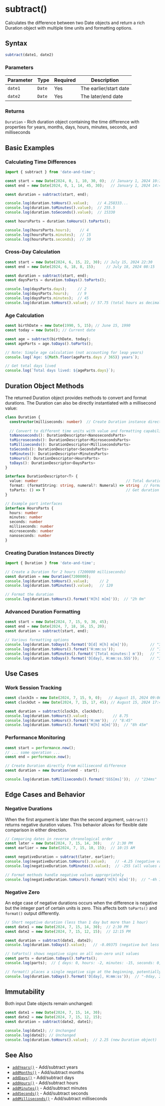 # subtract()

Calculates the difference between two Date objects and return a rich Duration object with multiple time units and formatting options.

## Syntax

```typescript
subtract(date1, date2)
```

### Parameters

| Parameter | Type | Required | Description |
|-----------|------|----------|-------------|
| `date1` | `Date` | Yes | The earlier/start date |
| `date2` | `Date` | Yes | The later/end date |

### Returns

`Duration` - Rich duration object containing the time difference with properties for years, months, days, hours, minutes, seconds, and milliseconds

## Basic Examples

### Calculating Time Differences

```typescript
import { subtract } from 'date-and-time';

const start = new Date(2024, 0, 1, 10, 30, 0);  // January 1, 2024 10:30:00
const end = new Date(2024, 0, 1, 14, 45, 30);   // January 1, 2024 14:45:30

const duration = subtract(start, end);

console.log(duration.toHours().value);    // 4.258333...
console.log(duration.toMinutes().value);  // 255.5
console.log(duration.toSeconds().value);  // 15330

const hoursParts = duration.toHours().toParts();

console.log(hoursParts.hours);    // 4
console.log(hoursParts.minutes);  // 15
console.log(hoursParts.seconds);  // 30
```

### Cross-Day Calculation

```typescript
const start = new Date(2024, 6, 15, 22, 30); // July 15, 2024 22:30
const end = new Date(2024, 6, 18, 8, 15);     // July 18, 2024 08:15

const duration = subtract(start, end);
const daysParts = duration.toDays().toParts();

console.log(daysParts.days);     // 2
console.log(daysParts.hours);    // 9
console.log(daysParts.minutes);  // 45
console.log(duration.toHours().value); // 57.75 (total hours as decimal)
```

### Age Calculation

```typescript
const birthDate = new Date(1990, 5, 15); // June 15, 1990
const today = new Date(); // Current date

const age = subtract(birthDate, today);
const ageParts = age.toDays().toParts();

// Note: Simple age calculation (not accounting for leap years)
console.log(`Age: ${Math.floor(ageParts.days / 365)} years`);

// Get total days lived
console.log(`Total days lived: ${ageParts.days}`);
```

## Duration Object Methods

The returned Duration object provides methods to convert and format durations. The Duration can also be directly instantiated with a millisecond value:

```typescript
class Duration {
  constructor(milliseconds: number)  // Create Duration instance directly
  
  // Convert to different time units with value and formatting capabilities
  toNanoseconds(): DurationDescriptor<NanosecondsParts>
  toMicroseconds(): DurationDescriptor<MicrosecondsParts>
  toMilliseconds(): DurationDescriptor<MillisecondsParts>
  toSeconds(): DurationDescriptor<SecondsParts>
  toMinutes(): DurationDescriptor<MinutesParts>
  toHours(): DurationDescriptor<HoursParts>
  toDays(): DurationDescriptor<DaysParts>
}

interface DurationDescriptor<T> {
  value: number                                        // Total duration in the specified unit
  format: (formatString: string, numeral?: Numeral) => string  // Format duration with custom pattern
  toParts: () => T                                     // Get duration broken down into parts
}

// Example part interfaces
interface HoursParts {
  hours: number
  minutes: number
  seconds: number
  milliseconds: number
  microseconds: number
  nanoseconds: number
}
```

### Creating Duration Instances Directly

```typescript
import { Duration } from 'date-and-time';

// Create a Duration for 2 hours (7200000 milliseconds)
const duration = new Duration(7200000);
console.log(duration.toHours().value);     // 2
console.log(duration.toMinutes().value);   // 120

// Format the duration
console.log(duration.toHours().format('H[h] m[m]'));  // "2h 0m"
```

### Advanced Duration Formatting

```typescript
const start = new Date(2024, 7, 15, 9, 30, 45);
const end = new Date(2024, 7, 18, 16, 15, 20);
const duration = subtract(start, end);

// Various formatting options
console.log(duration.toDays().format('D[d] H[h] m[m]'));          // "3d 6h 44m"
console.log(duration.toHours().format('H:mm:ss'));                // "78:44:35"
console.log(duration.toMinutes().format('[Total minutes:] m'));   // "Total minutes: 4724"
console.log(duration.toDays().format('D[day], H:mm:ss.SSS'));     // "3day, 6:44:35.000"
```

## Use Cases

### Work Session Tracking

```typescript
const clockIn = new Date(2024, 7, 15, 9, 0);   // August 15, 2024 09:00
const clockOut = new Date(2024, 7, 15, 17, 45); // August 15, 2024 17:45

const duration = subtract(clockIn, clockOut);
console.log(duration.toHours().value);           // 8.75
console.log(duration.toHours().format('H:mm'));  // "8:45"
console.log(duration.toHours().format('H[h] m[m]'));  // "8h 45m"
```

### Performance Monitoring

```typescript
const start = performance.now();
// ... some operation ...
const end = performance.now();

// Create Duration directly from millisecond difference
const duration = new Duration(end - start);

console.log(duration.toMilliseconds().format('SSS[ms]'));  // "234ms"
```

## Edge Cases and Behavior

### Negative Durations

When the first argument is later than the second argument, `subtract()` returns negative duration values. This behavior allows for flexible date comparison in either direction.

```typescript
// Comparing dates in reverse chronological order
const later = new Date(2024, 7, 15, 14, 30);    // 2:30 PM
const earlier = new Date(2024, 7, 15, 10, 15);  // 10:15 AM

const negativeDuration = subtract(later, earlier);
console.log(negativeDuration.toHours().value);    // -4.25 (negative value)
console.log(negativeDuration.toMinutes().value);  // -255 (all values are negative)

// Format methods handle negative values appropriately
console.log(negativeDuration.toHours().format('H[h] m[m]'));  // "-4h 15m"
```

### Negative Zero

An edge case of negative durations occurs when the difference is negative but the integer part of certain units is zero. This affects both `toParts()` and `format()` output differently.

```typescript
// Short negative duration (less than 1 day but more than 1 hour)
const date1 = new Date(2024, 7, 15, 14, 30);  // 2:30 PM
const date2 = new Date(2024, 7, 15, 12, 15);  // 12:15 PM

const duration = subtract(date1, date2);
console.log(duration.toDays().value);   // -0.09375 (negative but less than 1 day)

// toParts() shows negative signs on all non-zero unit values
const parts = duration.toDays().toParts();
console.log(parts);  // { days: 0, hours: -2, minutes: -15, seconds: 0, ... }

// format() places a single negative sign at the beginning, potentially creating "-0"
console.log(duration.toDays().format('D[day], H:mm:ss'));  // "-0day, 2:15:00"
```

## Immutability

Both input Date objects remain unchanged:

```typescript
const date1 = new Date(2024, 7, 15, 14, 30);
const date2 = new Date(2024, 7, 15, 12, 15);
const duration = subtract(date2, date1);

console.log(date1); // Unchanged
console.log(date2); // Unchanged
console.log(duration.toHours().value);  // 2.25 (new Duration object)
```

## See Also

- [`addYears()`](./addYears) - Add/subtract years
- [`addMonths()`](./addMonths) - Add/subtract months
- [`addDays()`](./addDays) - Add/subtract days
- [`addHours()`](./addHours) - Add/subtract hours
- [`addMinutes()`](./addMinutes) - Add/subtract minutes
- [`addSeconds()`](./addSeconds) - Add/subtract seconds
- [`addMilliseconds()`](./addMilliseconds) - Add/subtract milliseconds
